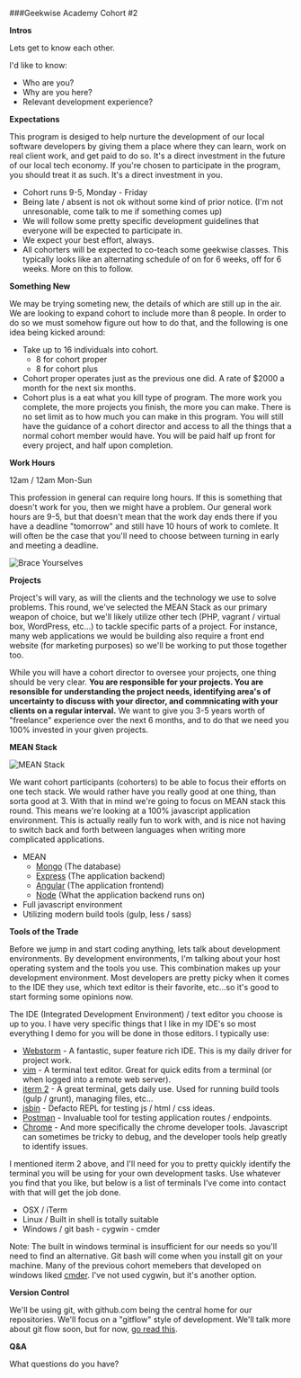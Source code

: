 ###Geekwise Academy Cohort #2

**Intros**

Lets get to know each other.

I'd like to know:

* Who are you?
* Why are you here?
* Relevant development experience?

**Expectations**

This program is desiged to help nurture the development of our local software developers by giving them a place where they can learn, work on real client work, and get paid to do so.  It's a direct investment in the future of our local tech economy.  If you're chosen to participate in the program, you should treat it as such.  It's a direct investment in you. 

* Cohort runs 9-5, Monday - Friday
* Being late / absent is not ok without some kind of prior notice.  (I'm not unresonable, come talk to me if something comes up)
* We will follow some pretty specific development guidelines that everyone will be expected to participate in.
* We expect your best effort, always.
* All cohorters will be expected to co-teach some geekwise classes.  This typically looks like an alternating schedule of on for 6 weeks, off for 6 weeks.  More on this to follow.

**Something New**

We may be trying someting new, the details of which are still up in the air.  We are looking to expand cohort to include more than 8 people.  In order to do so we must somehow figure out how to do that, and the following is one idea being kicked around:

* Take up to 16 individuals into cohort.
    * 8 for cohort proper
    * 8 for cohort plus
* Cohort proper operates just as the previous one did.  A rate of $2000 a month for the next six months.
* Cohort plus is a eat what you kill type of program.  The more work you complete, the more projects you finish, the more you can make.  There is no set limit as to how much you can make in this program.  You will still have the guidance of a cohort director and access to all the things that a normal cohort member would have.  You will be paid half up front for every project, and half upon completion. 

**Work Hours**

12am / 12am Mon-Sun

This profession in general can require long hours.  If this is something that doesn't work for you, then we might have a problem.  Our general work hours are 9-5, but that doesn't mean that the work day ends there if you have a deadline "tomorrow" and still have 10 hours of work to comlete.  It will often be the case that you'll need to choose between turning in early and meeting a deadline.  


![Brace Yourselves](https://i.imgflip.com/ntbsy.jpg)


**Projects**

Project's will vary, as will the clients and the technology we use to solve problems.  This round, we've selected the MEAN Stack as our primary weapon of choice, but we'll likely utilize other tech (PHP, vagrant / virtual box, WordPress, etc...) to tackle specific parts of a project.  For instance, many web applications we would be building also require a front end website (for marketing purposes) so we'll be working to put those together too.  

While you will have a cohort director to oversee your projects, one thing should be very clear.  **You are responsible for your projects.  You are resonsible for understanding the project needs, identifying area's of uncertainty to discuss with your director, and commnicating with your clients on a regular interval.**  We want to give you 3-5 years worth of "freelance" experience over the next 6 months, and to do that we need you 100% invested in your given projects.

**MEAN Stack**

![MEAN Stack](http://blog.langoor.mobi/wp-content/uploads/2013/07/meanstack-624x250.jpg)

We want cohort participants (cohorters) to be able to focus their efforts on one tech stack.  We would rather have you really good at one thing, than sorta good at 3.  With that in mind we're going to focus on MEAN stack this round.  This means we're looking at a 100% javascript application environment.  This is actually really fun to work with, and is nice not having to switch back and forth between languages when writing more complicated applications.

* MEAN
    * [Mongo](https://www.mongodb.org/) (The database)
    * [Express](http://expressjs.com/) (The application backend)
    * [Angular](https://angularjs.org/) (The application frontend)
    * [Node](https://nodejs.org) (What the application backend runs on)
* Full javascript environment
* Utilizing modern build tools (gulp, less / sass)

**Tools of the Trade**

Before we jump in and start coding anything, lets talk about development environments.  By development environments, I'm talking about your host operating system and the tools you use.  This combination makes up your development environment.  Most developers are pretty picky when it comes to the IDE they use, which text editor is their favorite, etc...so it's good to start forming some opinions now.  

The IDE (Integrated Development Environment) / text editor you choose is up to you.  I have very specific things that I like in my IDE's so most everything I demo for you will be done in those editors.  I typically use:

* [Webstorm](https://www.jetbrains.com/webstorm/) - A fantastic, super feature rich IDE.  This is my daily driver for project work.
* [vim](http://www.vim.org/) - A terminal text editor. Great for quick edits from a terminal (or when logged into a remote web server).
* [iterm 2](https://www.iterm2.com/) - A great terminal, gets daily use.  Used for running build tools (gulp / grunt), managing files, etc...
* [jsbin](http://jsbin.com) - Defacto REPL for testing js / html / css ideas.
* [Postman](https://chrome.google.com/webstore/detail/postman/fhbjgbiflinjbdggehcddcbncdddomop) - Invaluable tool for testing application routes / endpoints.
* [Chrome](http://www.google.com/chrome/) - And more specifically the chrome developer tools.  Javascript can sometimes be tricky to debug, and the developer tools help greatly to identify issues.

I mentioned iterm 2 above, and I'll need for you to pretty quickly identify the terminal you will be using for your own development tasks.  Use whatever you find that you like, but below is a list of terminals I've come into contact with that will get the job done.

* OSX / iTerm
* Linux / Built in shell is totally suitable
* Windows / git bash - cygwin - cmder

Note: The built in windows terminal is insufficient for our needs so you'll need to find an alternative.  Git bash will come when you install git on your machine.  Many of the previous cohort memebers that developed on windows liked [cmder](http://gooseberrycreative.com/cmder/).  I've not used cygwin, but it's another option.


**Version Control**

We'll be using git, with github.com being the central home for our repositories.  We'll focus on a "gitflow" style of development.  We'll talk more about git flow soon, but for now, [go read this](https://www.atlassian.com/git/tutorials/comparing-workflows).

**Q&A**

What questions do you have?











